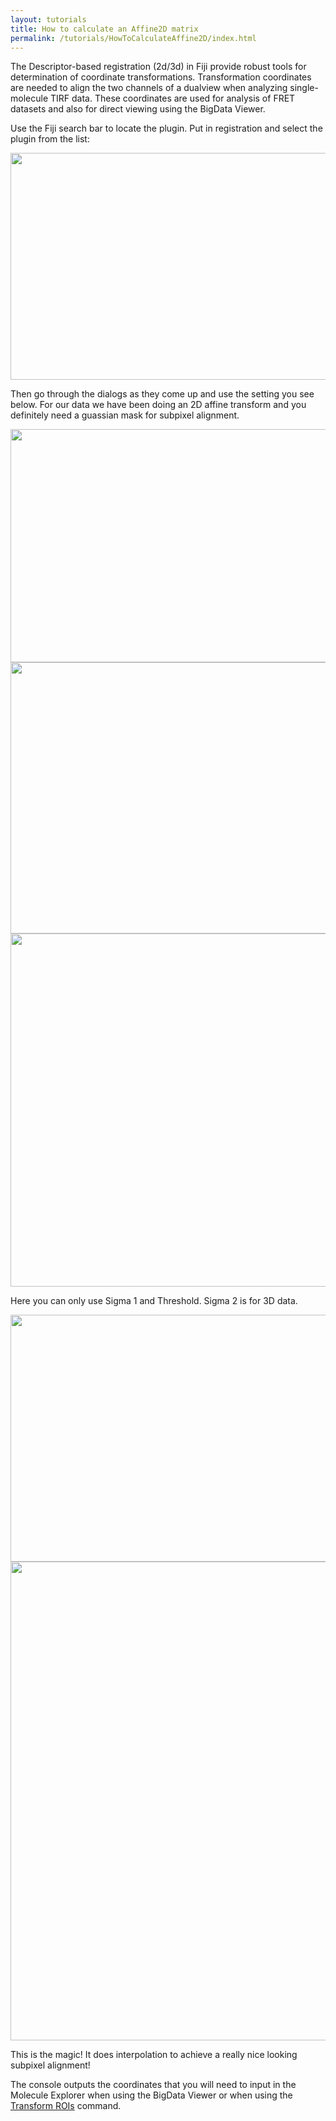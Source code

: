 ```yaml
---
layout: tutorials
title: How to calculate an Affine2D matrix
permalink: /tutorials/HowToCalculateAffine2D/index.html
---
```


The Descriptor-based registration (2d/3d) in Fiji provide robust tools for determination of coordinate transformations. Transformation coordinates are needed to align the two channels of a dualview when analyzing single-molecule TIRF data. These coordinates are used for analysis of FRET datasets and also for direct viewing using the BigData Viewer.

Use the Fiji search bar to locate the plugin. Put in registration and select the plugin from the list:

<img height='363' src='{{site.baseurl}}/tutorials/roi/img/search.png' width='708' />

Then go through the dialogs as they come up and use the setting you see below. For our data we have been doing an 2D affine transform and you definitely need a guassian mask for subpixel alignment.

<img height='373' src='{{site.baseurl}}/tutorials/roi/img/dialog1.png' width='705' />

<img height='434' src='{{site.baseurl}}/tutorials/roi/img/dialog2.png' width='702' />

<img height='565' src='{{site.baseurl}}/tutorials/roi/img/dialog3.png' width='702' />

Here you can only use Sigma 1 and Threshold. Sigma 2 is for 3D data.

<img height='395' src='{{site.baseurl}}/tutorials/roi/img/dialog4.png' width='702' />

<img height='766' src='{{site.baseurl}}/tutorials/roi/img/dialog5.png' width='946' />

This is the magic! It does interpolation to achieve a really nice looking subpixel alignment!

The console outputs the coordinates that you will need to input in the Molecule Explorer when using the BigData Viewer or when using the [Transform ROIs](../roi/TransformROIs) command.
